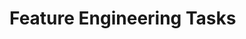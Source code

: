 # Feature Engineering Tasks

```{rli} https://raw.githubusercontent.com/flyteorg/flytesnacks/master/examples/feast_integration/feast_integration/feature_eng_tasks.py
```
